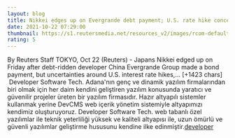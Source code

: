 ```yaml
--- 
layout: blog
title: Nikkei edges up on Evergrande debt payment; U.S. rate hike concerns cap gains - Reuters
date: 2021-10-22 07:29:00
thumbnail: https://s1.reutersmedia.net/resources_v2/images/rcom-default.png?w=800
rating: 5
---
```

By Reuters Staff
TOKYO, Oct 22 (Reuters) - Japans Nikkei edged up on Friday after debt-ridden developer China Evergrande Group made a bond payment, but uncertainties around U.S. interest rate hikes,… [+1423 chars]</br>&nbsp;Developer Software Tech. Adana'nın genç ve dinamik yazılım firmalarından biri olmak için her daim kendini geliştiren yazılım konusunda yaratıcı ve güvenilir projeler üreten bir yazılım firmasıdır. Hazır altyapılı sistemler kullanmak yerine DevCMS web içerik yönetim sistemiyle altyapımızı kendimiz oluşturuyoruz. Developer Software Tech. web tabanlı özel yazılımlar ile teknik yeterliliği yüksek ve kaliteli altyapısı ile, uzun ömürlü ve güvenli yazılımlar geliştirme hususunu kendine ilke edinmiştir.<a href="https://www.developerbilisim.com/">developer</a>